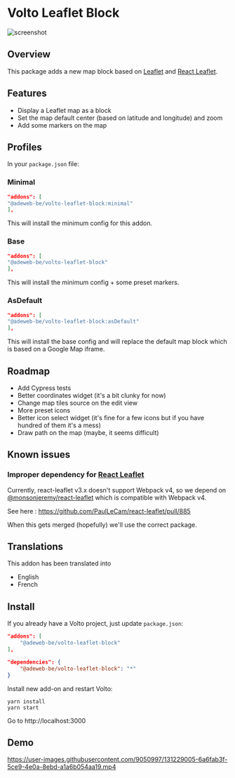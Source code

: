 # Volto Leaflet Block

![screenshot](https://user-images.githubusercontent.com/9050997/131229104-b4e37d7a-199d-4690-b043-e5c8f8738bde.png)

## Overview

This package adds a new map block based on [Leaflet](https://github.com/Leaflet/Leaflet) and [React Leaflet](https://github.com/PaulLeCam/react-leaflet).

## Features

- Display a Leaflet map as a block
- Set the map default center (based on latitude and longitude) and zoom
- Add some markers on the map

## Profiles
In your `package.json` file: 
### Minimal
```JSON
"addons": [
"@adeweb-be/volto-leaflet-block:minimal"
],
```
This will install the minimum config for this addon.

### Base
```JSON
"addons": [
"@adeweb-be/volto-leaflet-block"
],
```
This will install the minimum config + some preset markers.

### AsDefault
```JSON
"addons": [
"@adeweb-be/volto-leaflet-block:asDefault"
],
```
This will install the base config and will replace the default map block
which is based on a Google Map iframe.


## Roadmap

- Add Cypress tests
- Better coordinates widget (it's a bit clunky for now)
- Change map tiles source on the edit view
- More preset icons
- Better icon select widget (it's fine for a few icons but if you have hundred of them it's a mess)
- Draw path on the map (maybe, it seems difficult)


## Known issues
### Improper dependency for [React Leaflet](https://github.com/PaulLeCam/react-leaflet)
 
Currently, react-leaflet v3.x doesn't support Webpack v4, so we depend on [@monsonjeremy/react-leaflet](https://www.npmjs.com/package/@monsonjeremy/react-leaflet) 
which is compatible with Webpack v4. 

See here : https://github.com/PaulLeCam/react-leaflet/pull/885

When this gets merged (hopefully) we'll use the correct package.

## Translations

This addon has been translated into

- English
- French

## Install

If you already have a Volto project, just update `package.json`:

```JSON
"addons": [
    "@adeweb-be/volto-leaflet-block"
],

"dependencies": {
    "@adeweb-be/volto-leaflet-block": "*"
}
```

Install new add-on and restart Volto:

```shell
yarn install
yarn start
```

Go to http://localhost:3000

## Demo


https://user-images.githubusercontent.com/9050997/131229005-6a6fab3f-5ce9-4e0a-8ebd-a1a6b054aa19.mp4

